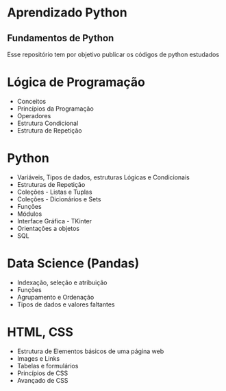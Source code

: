 # Aprendizado Python
## Fundamentos de Python

Esse repositório tem por objetivo publicar os códigos de python estudados

# Lógica de Programação
- Conceitos
- Princípios da Programação
- Operadores
- Estrutura Condicional
- Estrutura de Repetição

# Python
- Variáveis, Tipos de dados, estruturas Lógicas e Condicionais
- Estruturas de Repetição
- Coleções - Listas e Tuplas
- Coleções - Dicionários e Sets
- Funções
- Módulos
- Interface Gráfica - TKinter
- Orientações a objetos
- SQL

# Data Science (Pandas)
- Indexação, seleção e atribuição
- Funções
- Agrupamento e Ordenação
- Tipos de dados e valores faltantes

# HTML, CSS
- Estrutura de Elementos básicos de uma página web
- Images e Links
- Tabelas e formulários
- Princípios de CSS
- Avançado de CSS
